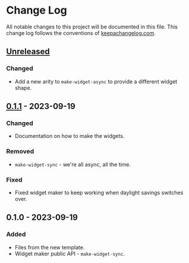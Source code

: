 # Change Log
All notable changes to this project will be documented in this file. This change log follows the conventions of [keepachangelog.com](http://keepachangelog.com/).

## [Unreleased]
### Changed
- Add a new arity to `make-widget-async` to provide a different widget shape.

## [0.1.1] - 2023-09-19
### Changed
- Documentation on how to make the widgets.

### Removed
- `make-widget-sync` - we're all async, all the time.

### Fixed
- Fixed widget maker to keep working when daylight savings switches over.

## 0.1.0 - 2023-09-19
### Added
- Files from the new template.
- Widget maker public API - `make-widget-sync`.

[Unreleased]: https://sourcehost.site/your-name/exercise-thirtyfive-gui/compare/0.1.1...HEAD
[0.1.1]: https://sourcehost.site/your-name/exercise-thirtyfive-gui/compare/0.1.0...0.1.1
